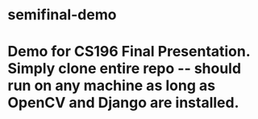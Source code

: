 # semifinal-demo
# Demo for CS196 Final Presentation. Simply clone entire repo -- should run on any machine as long as OpenCV and Django are installed.
